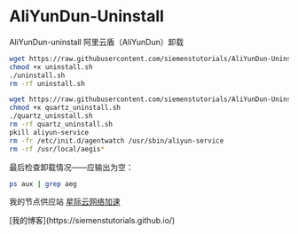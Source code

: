 # AliYunDun-Uninstall
AliYunDun-uninstall
阿里云盾（AliYunDun）卸载
````bash
wget https://raw.githubusercontent.com/siemenstutorials/AliYunDun-Uninstall/master/uninstall.sh
chmod +x uninstall.sh
./uninstall.sh
rm -rf uninstall.sh
````
````bash
wget https://raw.githubusercontent.com/siemenstutorials/AliYunDun-Uninstall/master/quartz_uninstall.sh
chmod +x quartz_uninstall.sh
./quartz_uninstall.sh
rm -rf quartz_uninstall.sh
pkill aliyun-service
rm -fr /etc/init.d/agentwatch /usr/sbin/aliyun-service
rm -rf /usr/local/aegis*
````
最后检查卸载情况——应输出为空：
````bash
ps aux | grep aeg 
````
我的节点供应站
[星际云网络加速](www.xjycloud.xyz)
<div>[我的博客](https://siemenstutorials.github.io/)</div>
